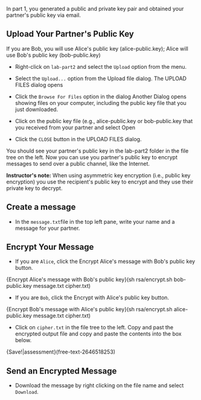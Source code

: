 In part 1, you generated a public and private key pair and obtained your partner's public key via email.

## Upload Your Partner's Public Key

If you are Bob, you will use Alice's public key (alice-public.key); Alice will use Bob's public key (bob-public.key)

 - Right-click on ```lab-part2``` and select the ```Upload``` option from the menu.
 
 - Select the ```Upload...``` option from the Upload file dialog. 
 The UPLOAD FILES dialog opens
 
 - Click the ```Browse For Files``` option in the dialog
 Another Dialog opens showing files on your computer, including the public key file that you just downloaded.
 
 - Click on the public key file (e.g., alice-public.key or bob-public.key that you received from your partner and select Open

 - Click the ```CLOSE``` button in the UPLOAD FILES dialog.

You should see your partner's public key in the lab-part2 folder in the file tree on the left. Now you can use you partner's public key to encrypt messages to send over a public channel, like the Internet.

**Instructor's note:** When using asymmetric key encryption (i.e., public key encryption) you use the recipient's public key to encrypt and they use their private key to decrypt.

## Create a message

 - In the `message.txt`file in the top left pane, write your name and a message for your partner.

## Encrypt Your Message

- If you are ```Alice```, click the Encrypt Alice's message with Bob's public key button.

{Encrypt Alice's message with Bob's public key}(sh rsa/encrypt.sh bob-public.key message.txt cipher.txt)

- If you are ```Bob```, click the Encrypt with Alice's public key button.

{Encrypt Bob's message with Alice's public key}(sh rsa/encrypt.sh alice-public.key message.txt cipher.txt)

 - Click on ```cipher.txt``` in the file tree to the left. Copy and past the encrypted output file and copy and paste the contents into the box below.

{Save!|assessment}(free-text-2646518253)


## Send an Encrypted Message
 - Download the message by right clicking on the file name and select ```Download```. 




